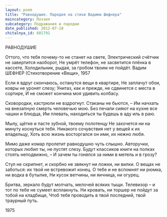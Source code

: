 ```yaml
---
layout: poem
title: "Равнодушие. Пародия на стихи Вадима Шефнера"
maincategory: Поэзия
subcategory: Подражания и пародии
date_published: 2012-07-18
chitalnya_id: 601791
---
```




РАВНОДУШИЕ

Оттого, что тебя почему-то не станет на свете,
Электрический счётчик не завертится наоборот,
Не умрёт телефон, не засветится плёнка в кассете,
Холодильник, рыдая, за гробом твоим не пойдёт.
Вадим ШЕФНЕР
(Стихотворение «Вещи», 1957

Если я вдруг скончаюсь, останутся вещи в квартире,
Не заплачут обои, ковры не уронят слезу;
Унитаз, как и прежде, не сдвинется с места в сортире,
И не сможет кончина моя удивить колбасу.

Сковородки, кастрюли не вздрогнут. Стаканы не бьются, – 
Им начхать на внезапную смерть человечью мою.
Без печали сияют на кухне все чашки и блюдца,
Им плевать, находиться ты будешь в аду иль в раю.

Мылу, щётке и пасте зубной, твоему полотенцу
Не захочется ни на минуту коснуться тебя.
Никакого сочувствия нет у вещей к их владельцу,
Хоть всю жизнь восторгался он ими, их нежно любя.

Мимо даже комар пролетит равнодушно чуть слышно.
Авторучки, которых любил ты, не пустят слезу.
Будут классиков книги на полках стоять неподвижно, –
И зачем ты гонялся за ними в метель и в грозу?

Стул не скрипнет, и скорбно не звякнут ни ложки, ни вилки.
О вещах не заботься: их твой не встревожит конец.
О тебе и не вспомнят ни рюмка, ни водка в бутылке,
Ни кусок ветчины, ни яичница, ни огурец.

Бритва, зеркало будут молчать, мелочей всяких тыщи.
Телевизор – и тот по тебе не сумеет всплакнуть.
Ни кровать, ни торшер не пойдут за тобой на кладбище,
Чтоб тебя проводить в твой последний, твой траурный путь.

1975






